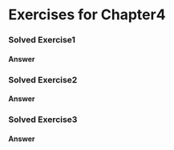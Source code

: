 # Exercises for Chapter4

### Solved Exercise1

#### Answer

### Solved Exercise2

#### Answer

### Solved Exercise3

#### Answer

